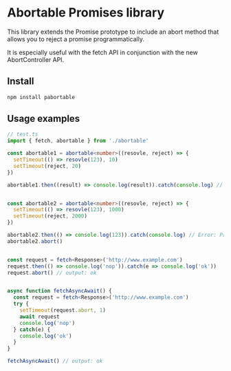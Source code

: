 # Abortable Promises library

This library extends the Promise prototype to include an abort
method that allows you to reject a promise programmatically.

It is especially useful with the fetch API in conjunction with
the new AbortController API.

## Install

```bash
npm install pabortable
```

## Usage examples


```typescript
// test.ts
import { fetch, abortable } from './abortable'

const abortable1 = abortable<number>((resovle, reject) => {
  setTimeout(() => resovle(123), 10)
  setTimeout(reject, 20)
})

abortable1.then((result) => console.log(result)).catch(console.log) // 123, because no abort occurs


const abortable2 = abortable<number>((resovle, reject) => {
  setTimeout(() => resovle(123), 1000)
  setTimeout(reject, 2000)
})

abortable2.then(() => console.log(123)).catch(console.log) // Error: Promise cancelled
abortable2.abort()


const request = fetch<Response>('http://www.example.com')
request.then(() => console.log('nop')).catch(e => console.log('ok'))
request.abort() // output: ok


async function fetchAsyncAwait() {
  const request = fetch<Response>('http://www.example.com')
  try {
    setTimeout(request.abort, 1)
    await request
    console.log('nop')
  } catch(e) {
    console.log('ok')
  }
}

fetchAsyncAwait() // output: ok
```